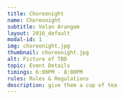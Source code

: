 ```yaml
---
title: Choreonight
name: Choreonight
subtitle: Velan Arangam
layout: 2016_default
modal-id: 1
img: choreonight.jpg
thumbnail: choreonight.jpg
alt: Picture of TBD
topic: Event Details
timings: 6:00PM - 8:00PM
rules: Rules & Regulations
description: give them a cup of tea
---
```

